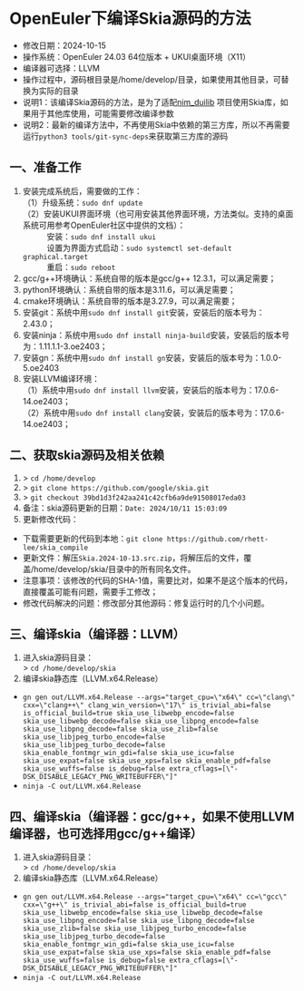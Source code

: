 # OpenEuler下编译Skia源码的方法 - 修改日期：2024-10-15 - 操作系统：OpenEuler 24.03 64位版本 + UKUI桌面环境（X11） - 编译器可选择：LLVM - 操作过程中，源码根目录是/home/develop/目录，如果使用其他目录，可替换为实际的目录 - 说明1：该编译Skia源码的方法，是为了适配[nim_duilib](https://github.com/rhett-lee/nim_duilib) 项目使用Skia库，如果用于其他库使用，可能需要修改编译参数 - 说明2：最新的编译方法中，不再使用Skia中依赖的第三方库，所以不再需要运行`python3 tools/git-sync-deps`来获取第三方库的源码## 一、准备工作1. 安装完成系统后，需要做的工作：    （1）升级系统：`sudo dnf update`    （2）安装UKUI界面环境（也可用安装其他界面环境，方法类似。支持的桌面系统可用参考OpenEuler社区中提供的文档）：    　　　安装：`sudo dnf install ukui`    　　　设置为界面方式启动：`sudo systemctl set-default graphical.target`    　　　重启：`sudo reboot`    2. gcc/g++环境确认：系统自带的版本是gcc/g++ 12.3.1，可以满足需要；3. python环境确认：系统自带的版本是3.11.6，可以满足需要；4. cmake环境确认：系统自带的版本是3.27.9，可以满足需要；5. 安装git：系统中用`sudo dnf install git`安装，安装后的版本号为：2.43.0；6. 安装ninja：系统中用`sudo dnf install ninja-build`安装，安装后的版本号为：1.11.1.1-3.oe2403；7. 安装gn：系统中用`sudo dnf install gn`安装，安装后的版本号为：1.0.0-5.oe24038. 安装LLVM编译环境：    （1）系统中用`sudo dnf install llvm`安装，安装后的版本号为：17.0.6-14.oe2403；     （2）系统中用`sudo dnf install clang`安装，安装后的版本号为：17.0.6-14.oe2403；## 二、获取skia源码及相关依赖1. \> `cd /home/develop`    2. \> `git clone https://github.com/google/skia.git`    3. \> `git checkout 39bd1d3f242aa241c42cfb6a9de91508017eda03`    4. 备注：skia源码更新的日期：`Date: 2024/10/11 15:03:09`    5. 更新修改代码：     - 下载需要更新的代码到本地：`git clone https://github.com/rhett-lee/skia_compile`     - 更新文件：解压`Skia.2024-10-13.src.zip`，将解压后的文件，覆盖/home/develop/skia/目录中的所有同名文件。     - 注意事项：该修改的代码的SHA-1值，需要比对，如果不是这个版本的代码，直接覆盖可能有问题，需要手工修改；     - 修改代码解决的问题：修改部分其他源码：修复运行时的几个小问题。    ## 三、编译skia（编译器：LLVM）1. 进入skia源码目录：    \> `cd /home/develop/skia`2. 编译skia静态库（LLVM.x64.Release） - `gn gen out/LLVM.x64.Release --args="target_cpu=\"x64\" cc=\"clang\" cxx=\"clang++\" clang_win_version=\"17\" is_trivial_abi=false is_official_build=true skia_use_libwebp_encode=false skia_use_libwebp_decode=false skia_use_libpng_encode=false skia_use_libpng_decode=false skia_use_zlib=false skia_use_libjpeg_turbo_encode=false skia_use_libjpeg_turbo_decode=false skia_enable_fontmgr_win_gdi=false skia_use_icu=false skia_use_expat=false skia_use_xps=false skia_enable_pdf=false skia_use_wuffs=false is_debug=false extra_cflags=[\"-DSK_DISABLE_LEGACY_PNG_WRITEBUFFER\"]"`     - `ninja -C out/LLVM.x64.Release` ## 四、编译skia（编译器：gcc/g++，如果不使用LLVM编译器，也可选择用gcc/g++编译）1. 进入skia源码目录：    \> `cd /home/develop/skia`2. 编译skia静态库（LLVM.x64.Release） - `gn gen out/LLVM.x64.Release --args="target_cpu=\"x64\" cc=\"gcc\" cxx=\"g++\" is_trivial_abi=false is_official_build=true skia_use_libwebp_encode=false skia_use_libwebp_decode=false skia_use_libpng_encode=false skia_use_libpng_decode=false skia_use_zlib=false skia_use_libjpeg_turbo_encode=false skia_use_libjpeg_turbo_decode=false skia_enable_fontmgr_win_gdi=false skia_use_icu=false skia_use_expat=false skia_use_xps=false skia_enable_pdf=false skia_use_wuffs=false is_debug=false extra_cflags=[\"-DSK_DISABLE_LEGACY_PNG_WRITEBUFFER\"]"`     - `ninja -C out/LLVM.x64.Release`